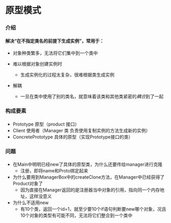 # 原型模式

### 介绍

#### 解决“在不指定类名的前提下生成实例”，常用于：

- 对象种类繁多，无法将它们集中到一个类中
- 难以根据对象创建实例时
    * 生成实例化的过程太复杂，很难根据类生成实例

- 解耦
    * 一旦在类中使用了别的类名，就意味着该类和其他类紧密的*耦合*到了一起

### 构成要素

####   

- Prototype 原型（product 接口）
- Client 使用者（Manager 类 负责使用复制实例的方法生成新的实例）
- ConcretePrototype 具体的原型（实现Prototype接口的类）


### 问题

####   

- 在Main中明明已经new了具体的原型类，为什么还要传给manager进行克隆
  * 注册，即将name和Proto绑定起来
- 为什么要用到ManagerBox中的createClone方法，在Manager中已经获得了Product对象了
  * 因为直接在Manager返回的是注册器当中对象的引用，指向同一个内存地址，这样没意义
- 为什么不适用new
  * 有10个类，返回一个id=1，就至少要10个if语句判断要new哪个对象，况且10个对象的类型有可能不同，无法将它们整合到一个类中